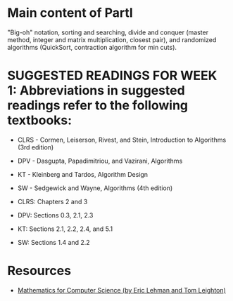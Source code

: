 # Main content of PartI

"Big-oh" notation, sorting and searching, divide and conquer (master method, integer and matrix multiplication, closest pair), and randomized algorithms (QuickSort, contraction algorithm for min cuts).

# SUGGESTED READINGS FOR WEEK 1: Abbreviations in suggested readings refer to the following textbooks:

- CLRS - Cormen, Leiserson, Rivest, and Stein, Introduction to Algorithms (3rd edition)
- DPV - Dasgupta, Papadimitriou, and Vazirani, Algorithms
- KT - Kleinberg and Tardos, Algorithm Design
- SW - Sedgewick and Wayne, Algorithms (4th edition)

- CLRS: Chapters 2 and 3
- DPV: Sections 0.3, 2.1, 2.3
- KT: Sections 2.1, 2.2, 2.4, and 5.1
- SW: Sections 1.4 and 2.2


# Resources
- [Mathematics for Computer Science (by Eric Lehman and Tom Leighton)](https://www.cs.princeton.edu/courses/archive/fall06/cos341/handouts/mathcs.pdf)


